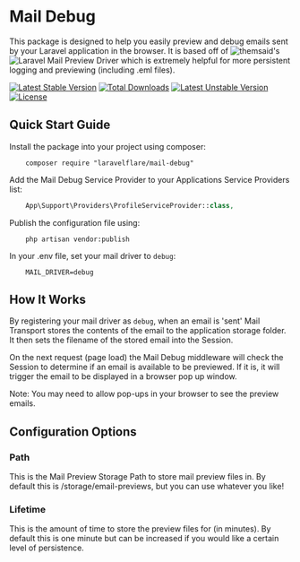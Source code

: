 # Mail Debug

This package is designed to help you easily preview and debug emails sent by your Laravel application in the browser. It is based off of ![themsaid's](https://github.com/themsaid/) ![Laravel Mail Preview Driver](https://github.com/themsaid/laravel-mail-preview) which is extremely helpful for more persistent logging and previewing (including .eml files).

[![Latest Stable Version](https://poser.pugx.org/laravelflare/mail-debug/v/stable)](https://packagist.org/packages/laravelflare/mail-debug) [![Total Downloads](https://poser.pugx.org/laravelflare/mail-debug/downloads)](https://packagist.org/packages/laravelflare/mail-debug) [![Latest Unstable Version](https://poser.pugx.org/laravelflare/mail-debug/v/unstable)](https://packagist.org/packages/laravelflare/mail-debug) [![License](https://poser.pugx.org/laravelflare/mail-debug/license)](LICENSE.md)

## Quick Start Guide

Install the package into your project using composer:
```
    composer require "laravelflare/mail-debug"
```

Add the Mail Debug Service Provider to your Applications Service Providers list:
```php
    App\Support\Providers\ProfileServiceProvider::class,
```

Publish the configuration file using:
``` 
    php artisan vendor:publish
```

In your .env file, set your mail driver to `debug`:
``` 
    MAIL_DRIVER=debug
```

## How It Works

By registering your mail driver as `debug`, when an email is 'sent' Mail Transport stores the contents of the email to the application storage folder. It then sets the filename of the stored email into the Session.

On the next request (page load) the Mail Debug middleware will check the Session to determine if an email is available to be previewed. If it is, it will trigger the email to be displayed in a browser pop up window.

Note: You may need to allow pop-ups in your browser to see the preview emails.

## Configuration Options

### Path

This is the Mail Preview Storage Path to store mail preview files in. By default this is /storage/email-previews, but you can use whatever you like!

### Lifetime

This is the amount of time to store the preview files for (in minutes). By default this is one minute but can be increased if you would like a certain level of persistence.